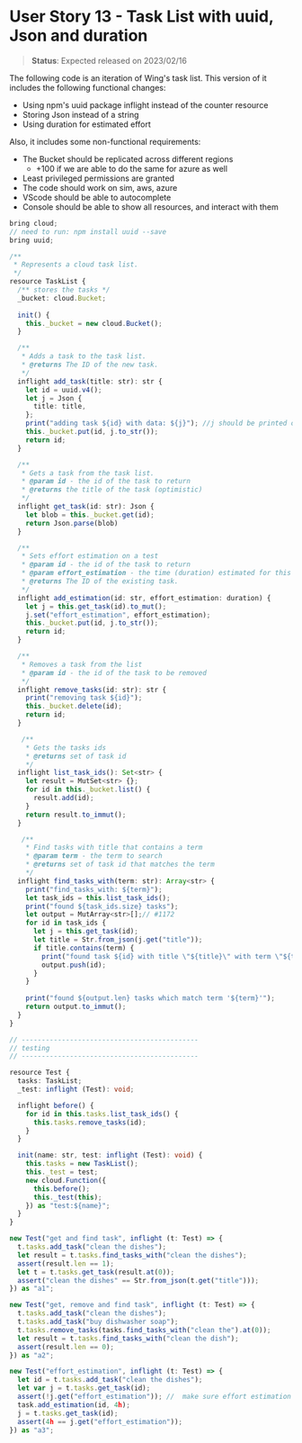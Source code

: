 # User Story 13 - Task List with uuid, Json and duration

> **Status**: Expected released on 2023/02/16

The following code is an iteration of Wing's task list.
This version of it includes the following functional changes:
- Using npm's uuid package inflight instead of the counter resource 
- Storing Json instead of a string
- Using duration for estimated effort

Also, it includes some non-functional requirements: 
- The Bucket should be replicated across different regions 
  - +100 if we are able to do the same for azure as well
- Least privileged permissions are granted
- The code should work on sim, aws, azure
- VScode should be able to autocomplete 
- Console should be able to show all resources, and interact with them



```ts (wing)
bring cloud;
// need to run: npm install uuid --save
bring uuid;

/**
 * Represents a cloud task list.
 */
resource TaskList {
  /** stores the tasks */
  _bucket: cloud.Bucket;
  
  init() {
    this._bucket = new cloud.Bucket();
  }

  /** 
   * Adds a task to the task list.
   * @returns The ID of the new task.
   */
  inflight add_task(title: str): str {
    let id = uuid.v4();
    let j = Json { 
      title: title, 
    };
    print("adding task ${id} with data: ${j}"); //j should be printed out nicely 
    this._bucket.put(id, j.to_str());
    return id;
  }

  /** 
   * Gets a task from the task list.
   * @param id - the id of the task to return
   * @returns the title of the task (optimistic)
   */
  inflight get_task(id: str): Json {
    let blob = this._bucket.get(id);
    return Json.parse(blob)
  }

  /** 
   * Sets effort estimation on a test
   * @param id - the id of the task to return
   * @param effort_estimation - the time (duration) estimated for this task
   * @returns The ID of the existing task.
   */
  inflight add_estimation(id: str, effort_estimation: duration) {
    let j = this.get_task(id).to_mut();
    j.set("effort_estimation", effort_estimation);
    this._bucket.put(id, j.to_str());
    return id;
  }

  /** 
   * Removes a task from the list
   * @param id - the id of the task to be removed
   */
  inflight remove_tasks(id: str): str {
    print("removing task ${id}");
    this._bucket.delete(id);
    return id;
  }

   /** 
    * Gets the tasks ids 
    * @returns set of task id
    */
  inflight list_task_ids(): Set<str> {
    let result = MutSet<str> {};
    for id in this._bucket.list() {
      result.add(id);
    }
    return result.to_immut();
  }

   /** 
    * Find tasks with title that contains a term
    * @param term - the term to search
    * @returns set of task id that matches the term
    */
  inflight find_tasks_with(term: str): Array<str> {
    print("find_tasks_with: ${term}");
    let task_ids = this.list_task_ids();
    print("found ${task_ids.size} tasks");
    let output = MutArray<str>[];// #1172
    for id in task_ids {
      let j = this.get_task(id); 
      let title = Str.from_json(j.get("title"));
      if title.contains(term) { 
        print("found task ${id} with title \"${title}\" with term \"${term}\"");
        output.push(id);
      }
    }
    
    print("found ${output.len} tasks which match term '${term}'");
    return output.to_immut();
  }
}

// --------------------------------------------
// testing
// --------------------------------------------

resource Test {
  tasks: TaskList; 
  _test: inflight (Test): void;

  inflight before() {
    for id in this.tasks.list_task_ids() {
      this.tasks.remove_tasks(id);
    }
  }

  init(name: str, test: inflight (Test): void) {
    this.tasks = new TaskList();
    this._test = test;
    new cloud.Function({
      this.before();
      this._test(this);
    }) as "test:${name}";
  }
}

new Test("get and find task", inflight (t: Test) => {
  t.tasks.add_task("clean the dishes");
  let result = t.tasks.find_tasks_with("clean the dishes");
  assert(result.len == 1);
  let t = t.tasks.get_task(result.at(0));
  assert("clean the dishes" == Str.from_json(t.get("title")));
}) as "a1";

new Test("get, remove and find task", inflight (t: Test) => {
  t.tasks.add_task("clean the dishes");
  t.tasks.add_task("buy dishwasher soap");
  t.tasks.remove_tasks(tasks.find_tasks_with("clean the").at(0));
  let result = t.tasks.find_tasks_with("clean the dish");
  assert(result.len == 0);
}) as "a2";

new Test("effort_estimation", inflight (t: Test) => {
  let id = t.tasks.add_task("clean the dishes");
  let var j = t.tasks.get_task(id);
  assert(!j.get("effort_estimation")); //  make sure effort estimation default nil
  task.add_estimation(id, 4h);
  j = t.tasks.get_task(id);
  assert(4h == j.get("effort_estimation"));
}) as "a3";

```